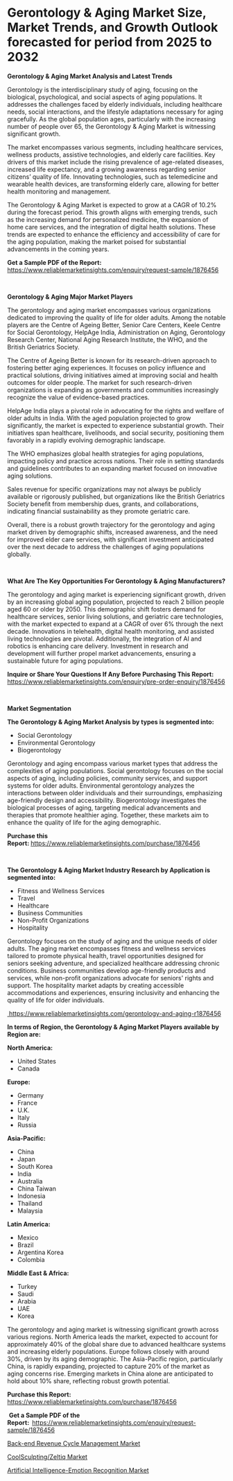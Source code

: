 <p><h1>Gerontology & Aging Market Size, Market Trends, and Growth Outlook forecasted for period from 2025 to 2032</h1></p><p><strong>Gerontology & Aging Market Analysis and Latest Trends</strong></p>
<p><p>Gerontology is the interdisciplinary study of aging, focusing on the biological, psychological, and social aspects of aging populations. It addresses the challenges faced by elderly individuals, including healthcare needs, social interactions, and the lifestyle adaptations necessary for aging gracefully. As the global population ages, particularly with the increasing number of people over 65, the Gerontology & Aging Market is witnessing significant growth.</p><p>The market encompasses various segments, including healthcare services, wellness products, assistive technologies, and elderly care facilities. Key drivers of this market include the rising prevalence of age-related diseases, increased life expectancy, and a growing awareness regarding senior citizens’ quality of life. Innovating technologies, such as telemedicine and wearable health devices, are transforming elderly care, allowing for better health monitoring and management.</p><p>The Gerontology & Aging Market is expected to grow at a CAGR of 10.2% during the forecast period. This growth aligns with emerging trends, such as the increasing demand for personalized medicine, the expansion of home care services, and the integration of digital health solutions. These trends are expected to enhance the efficiency and accessibility of care for the aging population, making the market poised for substantial advancements in the coming years.</p></p>
<p><strong>Get a Sample PDF of the Report:&nbsp;</strong> <a href="https://www.reliablemarketinsights.com/enquiry/request-sample/1876456?utm_campaign=2102&utm_medium=2&utm_source=Github&utm_content=ia&utm_term=11032025&utm_id=gerontology-aging">https://www.reliablemarketinsights.com/enquiry/request-sample/1876456</a></p>
<p>&nbsp;</p>
<p><strong>Gerontology & Aging Major Market Players</strong></p>
<p><p>The gerontology and aging market encompasses various organizations dedicated to improving the quality of life for older adults. Among the notable players are the Centre of Ageing Better, Senior Care Centers, Keele Centre for Social Gerontology, HelpAge India, Administration on Aging, Gerontology Research Center, National Aging Research Institute, the WHO, and the British Geriatrics Society. </p><p>The Centre of Ageing Better is known for its research-driven approach to fostering better aging experiences. It focuses on policy influence and practical solutions, driving initiatives aimed at improving social and health outcomes for older people. The market for such research-driven organizations is expanding as governments and communities increasingly recognize the value of evidence-based practices.</p><p>HelpAge India plays a pivotal role in advocating for the rights and welfare of older adults in India. With the aged population projected to grow significantly, the market is expected to experience substantial growth. Their initiatives span healthcare, livelihoods, and social security, positioning them favorably in a rapidly evolving demographic landscape.</p><p>The WHO emphasizes global health strategies for aging populations, impacting policy and practice across nations. Their role in setting standards and guidelines contributes to an expanding market focused on innovative aging solutions.</p><p>Sales revenue for specific organizations may not always be publicly available or rigorously published, but organizations like the British Geriatrics Society benefit from membership dues, grants, and collaborations, indicating financial sustainability as they promote geriatric care.</p><p>Overall, there is a robust growth trajectory for the gerontology and aging market driven by demographic shifts, increased awareness, and the need for improved elder care services, with significant investment anticipated over the next decade to address the challenges of aging populations globally.</p></p>
<p>&nbsp;</p>
<p><strong>What Are The Key Opportunities For Gerontology & Aging Manufacturers?</strong></p>
<p><p>The gerontology and aging market is experiencing significant growth, driven by an increasing global aging population, projected to reach 2 billion people aged 60 or older by 2050. This demographic shift fosters demand for healthcare services, senior living solutions, and geriatric care technologies, with the market expected to expand at a CAGR of over 6% through the next decade. Innovations in telehealth, digital health monitoring, and assisted living technologies are pivotal. Additionally, the integration of AI and robotics is enhancing care delivery. Investment in research and development will further propel market advancements, ensuring a sustainable future for aging populations.</p></p>
<p><strong>Inquire or Share Your Questions If Any Before Purchasing This Report:</strong> <a href="https://www.reliablemarketinsights.com/enquiry/pre-order-enquiry/1876456?utm_campaign=2102&utm_medium=2&utm_source=Github&utm_content=ia&utm_term=11032025&utm_id=gerontology-aging">https://www.reliablemarketinsights.com/enquiry/pre-order-enquiry/1876456</a></p>
<p>&nbsp;</p>
<p><strong>Market Segmentation</strong></p>
<p><strong>The Gerontology & Aging Market Analysis by types is segmented into:</strong></p>
<p><ul><li>Social Gerontology</li><li>Environmental Gerontology</li><li>Biogerontology</li></ul></p>
<p><p>Gerontology and aging encompass various market types that address the complexities of aging populations. Social gerontology focuses on the social aspects of aging, including policies, community services, and support systems for older adults. Environmental gerontology analyzes the interactions between older individuals and their surroundings, emphasizing age-friendly design and accessibility. Biogerontology investigates the biological processes of aging, targeting medical advancements and therapies that promote healthier aging. Together, these markets aim to enhance the quality of life for the aging demographic.</p></p>
<p><strong>Purchase this Report:&nbsp;</strong><a href="https://www.reliablemarketinsights.com/purchase/1876456?utm_campaign=2102&utm_medium=2&utm_source=Github&utm_content=ia&utm_term=11032025&utm_id=gerontology-aging">https://www.reliablemarketinsights.com/purchase/1876456</a></p>
<p>&nbsp;</p>
<p><strong>The Gerontology & Aging Market Industry Research by Application is segmented into:</strong></p>
<p><ul><li>Fitness and Wellness Services</li><li>Travel</li><li>Healthcare</li><li>Business Communities</li><li>Non-Profit Organizations</li><li>Hospitality</li></ul></p>
<p><p>Gerontology focuses on the study of aging and the unique needs of older adults. The aging market encompasses fitness and wellness services tailored to promote physical health, travel opportunities designed for seniors seeking adventure, and specialized healthcare addressing chronic conditions. Business communities develop age-friendly products and services, while non-profit organizations advocate for seniors' rights and support. The hospitality market adapts by creating accessible accommodations and experiences, ensuring inclusivity and enhancing the quality of life for older individuals.</p></p>
<p><a href="https://www.reliablemarketinsights.com/gerontology-and-aging-r1876456?utm_campaign=2102&utm_medium=2&utm_source=Github&utm_content=ia&utm_term=11032025&utm_id=gerontology-aging">&nbsp;https://www.reliablemarketinsights.com/gerontology-and-aging-r1876456</a></p>
<p><strong>In terms of Region, the Gerontology & Aging Market Players available by Region are:</strong></p>
<p>
    <p> <strong> North America: </strong>
        <ul>
            <li>United States</li>
            <li>Canada</li>
        </ul>
        </p> 
    <p> <strong> Europe: </strong>
        <ul>
            <li>Germany</li>
            <li>France</li>
            <li>U.K.</li>
            <li>Italy</li>
            <li>Russia</li>
        </ul>
        </p> 
    <p> <strong> Asia-Pacific: </strong>
        <ul>
            <li>China</li>
            <li>Japan</li>
            <li>South Korea</li>
            <li>India</li>
            <li>Australia</li>
            <li>China Taiwan</li>
            <li>Indonesia</li>
            <li>Thailand</li>
            <li>Malaysia</li>
        </ul>
        </p> 
    <p> <strong> Latin America: </strong>
        <ul>
            <li>Mexico</li>
            <li>Brazil</li>
            <li>Argentina Korea</li>
            <li>Colombia</li>
        </ul>
        </p> 
    <p> <strong> Middle East & Africa: </strong>
        <ul>
            <li>Turkey</li>
            <li>Saudi</li>
            <li>Arabia</li>
            <li>UAE</li>
            <li>Korea</li>
        </ul>
    </p>
    </p>
<p><p>The gerontology and aging market is witnessing significant growth across various regions. North America leads the market, expected to account for approximately 40% of the global share due to advanced healthcare systems and increasing elderly populations. Europe follows closely with around 30%, driven by its aging demographic. The Asia-Pacific region, particularly China, is rapidly expanding, projected to capture 20% of the market as aging concerns rise. Emerging markets in China alone are anticipated to hold about 10% share, reflecting robust growth potential.</p></p>
<p><strong>Purchase this Report: </strong><a href="https://www.reliablemarketinsights.com/purchase/1876456?utm_campaign=2102&utm_medium=2&utm_source=Github&utm_content=ia&utm_term=11032025&utm_id=gerontology-aging">https://www.reliablemarketinsights.com/purchase/1876456</a></p>
<p>&nbsp;<strong>Get a Sample PDF of the Report:&nbsp;&nbsp;</strong><a href="https://www.reliablemarketinsights.com/enquiry/request-sample/1876456?utm_campaign=2102&utm_medium=2&utm_source=Github&utm_content=ia&utm_term=11032025&utm_id=gerontology-aging">https://www.reliablemarketinsights.com/enquiry/request-sample/1876456</a></p>
<p><strong></strong></p>
<p><p><a href="https://github.com/sekohlorik/Market-Research-Report-List-1/blob/main/back-end-revenue-cycle-management-market.md?utm_campaign=2102&utm_medium=2&utm_source=Github&utm_content=ia&utm_term=11032025&utm_id=gerontology-aging">Back-end Revenue Cycle Management Market</a></p><p><a href="https://github.com/brabolyrah3h/Market-Research-Report-List-1/blob/main/coolsculptingzeltiq-market.md?utm_campaign=2102&utm_medium=2&utm_source=Github&utm_content=ia&utm_term=11032025&utm_id=gerontology-aging">CoolSculpting/Zeltiq Market</a></p><p><a href="https://github.com/avirsuckra/Market-Research-Report-List-1/blob/main/artificial-intelligence-emotion-recognition-market.md?utm_campaign=2102&utm_medium=2&utm_source=Github&utm_content=ia&utm_term=11032025&utm_id=gerontology-aging">Artificial Intelligence-Emotion Recognition Market</a></p></p>